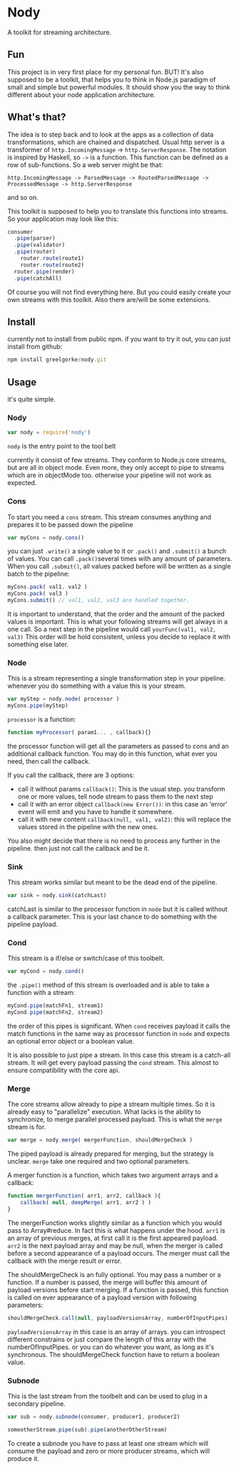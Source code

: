 # Nody

A toolkit for streaming architecture.

## Fun
This project is in very first place for my personal fun. BUT! It's also supposed to be a toolkit, that helps you to think in Node.js paradigm of small and simple but powerful modules. It should show you the way to think different about your node application architecture.

## What's that?

The idea is to step back and to look at the apps as a collection of data transformations, which are chained and dispatched. Usual http server is a transformer of `http.IncomingMessage` -> `http.ServerResponse`. The notation is inspired by Haskell, so `->` is a function. This function can be defined as a row of sub-functions. So a web server might be that:

    http.IncomingMessage -> ParsedMessage -> RoutedParsedMessage -> ProcessedMessage -> http.ServerResponse

and so on.

This toolkit is supposed to help you to translate this functions into streams. So your application may look like this:

```javascript
consumer
  .pipe(parser)
  .pipe(validator)
  .pipe(router)
    router.route(route1)
    router.route(route2)
  router.pipe(render)
  .pipe(catchAll)
```

Of course you will not find everything here. But you could easily create your own streams with this toolkit. Also there are/will be some extensions.

## Install

currently not to install from public npm. if you want to try it out, you can just install from github:

```javascript
npm install greelgorke/nody.git

```

## Usage

it's quite simple.

### Nody

```javascript
var nody = require('nody')
```

`nody` is the entry point to the tool belt

currently it consist of few streams. They conform to Node.js core streams, but are all in object mode. Even more, they only accept to pipe to streams which are in objectMode too. otherwise your pipeline will not work as expected.

### Cons

To start you need a `cons` stream. This stream consumes anything and prepares it to be passed down the pipeline

```javascript
var myCons = nody.cons()
```

you can just `.write()` a single value to it or `.pack()` and `.submit()` a bunch of values. You can call `.pack()`several times with any amount of parameters. When you call `.submit()`, all values packed before will be written as a single batch to the pipeline:

```javascript
myCons.pack( val1, val2 )
myCons.pack( val3 )
myCons.submit() // val1, val2, val3 are handled together.
```

It is important to understand, that the order and the amount of the packed values is important. This is what your following streams will get always in a one call. So a next step in the pipeline would call `yourFunc(val1, val2, val3)` This order will be hold consistent, unless you decide to replace it with something else later.


### Node

This is a stream representing a single transformation step in your pipeline. whenever you do something with a value this is your stream.

```javascript
var myStep = nody.node( processor )
myCons.pipe(myStep)
```

`processor` is a function:

```javascript
function myProcessor( param1... , callback){}
```

the processor function will get all the parameters as passed to cons and an additional callback function. You may do in this function, what ever you need, then call the callback.

If you call the callback, there are 3 options:

* call it without params `callback()`: This is the usual step. you transform one or more values, tell node stream to pass them to the next step
* call it with an error object `callback(new Error())`: in this case an 'error' event will emit and you have to handle it somewhere.
* call it with new content `callback(null, val1, val2)`: this will replace the values stored in the pipeline with the new ones.

You also might decide that there is no need to process any further in the pipeline. then just not call the callback and be it.

### Sink

This stream works similar but meant to be the dead end of the pipeline.

```javascript
var sink = nody.sink(catchLast)
```

catchLast is similar to the processor function in `node` but it is called without a callback parameter. This is your last chance to do something with the pipeline payload.

### Cond

This stream is a if/else or switch/case of this toolbelt.

```javascript
var myCond = nody.cond()
```

the `.pipe()` method of this stream is overloaded and is able to take a function with a stream:

```javascript
myCond.pipe(matchFn1, stream1)
myCond.pipe(matchFn2, stream2)
```

the order of this pipes is significant. When `cond` receives payload it calls the match functions in the same way as processor function in `node` and expects an optional error object or a boolean value.

It is also possible to just pipe a stream. In this case this stream is a catch-all stream. It will get every payload passing the `cond` stream. This almost to ensure compatibility with the core api.

### Merge

The core streams allow already to pipe a stream multiple times. So it is already easy to "parallelize" execution. What lacks is the ability to synchronize, to merge parallel processed payload. This is what the `merge` stream is for.

```javascript
var merge = nody.merge( mergerFunction, shouldMergeCheck )
```

The piped payload is already prepared for merging, but the strategy is unclear. `merge` take one required and two optional parameters.

A merger function is a function, which takes two argument arrays and a callback:

```javascript
function mergerFunction( arr1, arr2, callback ){
    callback( null, deepMerge( arr1, arr2 ) )
}
```

The mergerFunction works slightly similar as a function which you would pass to Array#reduce. In fact this is what happens under the hood. `arr1` is an array of previous merges, at first call it is the first appeared payload. `arr2` is the next payload array and may be null, when the merger is called before a second appearance of a payload occurs. The merger must call the callback with the merge result or error.

The shouldMergeCheck is an fully optional. You may pass a number or a function. If a number is passed, the merge will buffer this amount of payload versions before start merging. If a function is passed, this function is called on ever appearance of a payload version with following parameters:

```javascript
shouldMergeCheck.call(null, payloadVersionsArray, numberOfInputPipes)
```

`payloadVersionsArray` in this case is an array of arrays. you can introspect different constrains or just compare the length of this array with the numberOfInputPipes. or you can do whatever you want, as long as it's synchronous. The shouldMergeCheck function have to return a boolean value.


### Subnode

This is the last stream from the toolbelt and can be used to plug in a secondary pipeline.

```javascript
var sub = nody.subnode(consumer, producer1, producer2)

someotherStream.pipe(sub).pipe(anotherOtherStream)
```

To create a subnode you have to pass at least one stream which will consume the payload and zero or more producer streams, which will produce it.